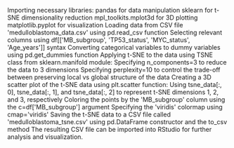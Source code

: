 Importing necessary libraries:
pandas for data manipulation
sklearn for t-SNE dimensionality reduction
mpl_toolkits.mplot3d for 3D plotting
matplotlib.pyplot for visualization
Loading data from CSV file 'medulloblastoma_data.csv' using pd.read_csv function
Selecting relevant columns using df[['MB_subgroup', 'TP53_status', 'MYC_status', 'Age_years']] syntax
Converting categorical variables to dummy variables using pd.get_dummies function
Applying t-SNE to the data using TSNE class from sklearn.manifold module:
Specifying n_components=3 to reduce the data to 3 dimensions
Specifying perplexity=10 to control the trade-off between preserving local vs global structure of the data
Creating a 3D scatter plot of the t-SNE data using plt.scatter function:
Using tsne_data[:, 0], tsne_data[:, 1], and tsne_data[:, 2] to represent t-SNE dimensions 1, 2, and 3, respectively
Coloring the points by the 'MB_subgroup' column using the c=df['MB_subgroup'] argument
Specifying the 'viridis' colormap using cmap='viridis'
Saving the t-SNE data to a CSV file called 'medulloblastoma_tsne.csv' using pd.DataFrame constructor and the to_csv method
The resulting CSV file can be imported into RStudio for further analysis and visualization.

